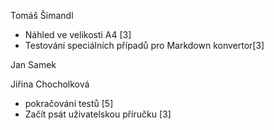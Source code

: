 Tomáš Šimandl
 - Náhled ve velikosti A4 [3]
 - Testování speciálních případů pro Markdown konvertor[3]

Jan Samek
 

Jiřina Chocholková
 - pokračování testů [5]
 - Začít psát uživatelskou příručku [3]
